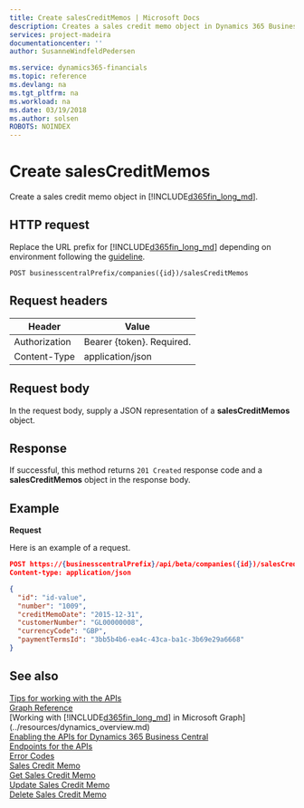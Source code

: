 ```yaml
---
title: Create salesCreditMemos | Microsoft Docs
description: Creates a sales credit memo object in Dynamics 365 Business Central.
services: project-madeira
documentationcenter: ''
author: SusanneWindfeldPedersen

ms.service: dynamics365-financials
ms.topic: reference
ms.devlang: na
ms.tgt_pltfrm: na
ms.workload: na
ms.date: 03/19/2018
ms.author: solsen
ROBOTS: NOINDEX
---
```


# Create salesCreditMemos
Create a sales credit memo object in [!INCLUDE[d365fin_long_md](../../includes/d365fin_long_md.md)].

## HTTP request
Replace the URL prefix for [!INCLUDE[d365fin_long_md](../../includes/d365fin_long_md.md)] depending on environment following the [guideline](../../api-reference/v1.0/endpoints-apis-for-dynamics.md).

```
POST businesscentralPrefix/companies({id})/salesCreditMemos
```

## Request headers

|Header|Value|
|------|-----|
|Authorization  |Bearer {token}. Required.    |
|Content-Type  |application/json    |

## Request body
In the request body, supply a JSON representation of a **salesCreditMemos** object.

## Response
If successful, this method returns ```201 Created``` response code and a **salesCreditMemos** object in the response body.

## Example

**Request**

Here is an example of a request.

```json
POST https://{businesscentralPrefix}/api/beta/companies({id})/salesCreditMemos
Content-type: application/json

{
  "id": "id-value",
  "number": "1009",
  "creditMemoDate": "2015-12-31",
  "customerNumber": "GL00000008",
  "currencyCode": "GBP",
  "paymentTermsId": "3bb5b4b6-ea4c-43ca-ba1c-3b69e29a6668"
}
```
## See also
[Tips for working with the APIs](/dynamics365/business-central/dev-itpro/developer/devenv-connect-apps-tips)  
[Graph Reference](../api/dynamics_graph_reference.md)  
[Working with [!INCLUDE[d365fin_long_md](../../includes/d365fin_long_md.md)] in Microsoft Graph](../resources/dynamics_overview.md)  
[Enabling the APIs for Dynamics 365 Business Central](../../enabling-apis-for-dynamics-nav.md)  
[Endpoints for the APIs](../../endpoints-apis-for-dynamics.md)  
[Error Codes](../dynamics_error_codes.md)  
[Sales Credit Memo](../resources/dynamics_salescreditmemo.md)  
[Get Sales Credit Memo](../api/dynamics_salescreditmemo_get.md)  
[Update Sales Credit Memo](../api/dynamics_salescreditmemo_update.md)  
[Delete Sales Credit Memo](../api/dynamics_salescreditmemo_delete.md)  